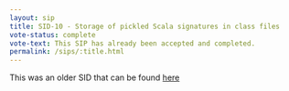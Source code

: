 ```yaml
---
layout: sip
title: SID-10 - Storage of pickled Scala signatures in class files
vote-status: complete
vote-text: This SIP has already been accepted and completed.
permalink: /sips/:title.html
---
```


This was an older SID that can be found [here](http://www.scala-lang.org/sid/10)
